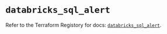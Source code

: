 # `databricks_sql_alert`

Refer to the Terraform Registory for docs: [`databricks_sql_alert`](https://registry.terraform.io/providers/databricks/databricks/1.17.0/docs/resources/sql_alert).

